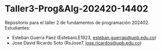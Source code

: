 # Taller3-Prog&Alg-202420-14402
Repositorio para el taller 2 de fundamentos de programación 202402. 
Estudiantes:
- Esteban Guerra Páez (EstebanLE1923, esteban.guerrap@upb.edu.co)
- Jose David Ricardo Soto (RsJose7, jose.ricardos@upb.edu.co)
